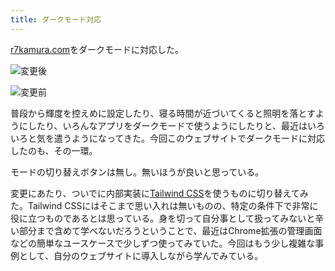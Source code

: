 ```yaml
---
title: ダークモード対応
---
```

[r7kamura.com](https://r7kamura.com/)をダークモードに対応した。

![](https://lh4.googleusercontent.com/FQq2Rs0cFFIOSy5-SjrWt9W69FsnlT6CLHFViYsw4jbmKpiCAlI2Hj7iA1pD6hBAtFqEHD0sgsGBb0gjb1kRjGyLwDPJUZ9K5A6c7Q2sPOdmcBGENwm0fdxS-lbYe0PqaXu24IYgi3rmdhsDOsagZg2okuO0H9EeXnvh8V-gmK3Lp-njE9ZNvSd9KehH "変更後")

![](https://lh5.googleusercontent.com/2HkgIIuviJbBmGjBgXRPApgcrM3qcjl3K6L0Ruso0R-LtqbBS5ejztdTlGBsb-_ztrEmvquEzFhNSIXZ264_onUvY6A0Y3BGdpMMCtDaxyFd5wYjs2V1RVCzFNIuyhRPJ3GKE1omNvV3gYSyIZxORwERe3LYQVsXnm4FHGj18Bo2oLQr8glBDOuMo5pS "変更前")

普段から輝度を控えめに設定したり、寝る時間が近づいてくると照明を落とすようにしたり、いろんなアプリをダークモードで使うようにしたりと、最近はいろいろと気を遣うようになってきた。今回このウェブサイトでダークモードに対応したのも、その一環。

モードの切り替えボタンは無し。無いほうが良いと思っている。

変更にあたり、ついでに内部実装に[Tailwind CSS](https://tailwindcss.com/)を使うものに切り替えてみた。Tailwind CSSにはそこまで思い入れは無いものの、特定の条件下で非常に役に立つものであるとは思っている。身を切って自分事として扱ってみないと辛い部分まで含めて学べないだろうということで、最近はChrome拡張の管理画面などの簡単なユースケースで少しずつ使ってみていた。今回はもう少し複雑な事例として、自分のウェブサイトに導入しながら学んでみている。
